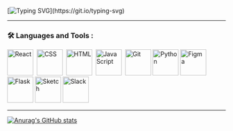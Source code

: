 [![Typing SVG](https://readme-typing-svg.demolab.com?font=Fira+Code&pause=1000&color=3A78F7&background=DF82FF00&width=435&lines=Experienced+Front-developer;with+extensive+knowledge+of;Html%2C+Css%2C+Javascript+and+React.)](https://git.io/typing-svg)

<!--
**Emeka1993/Emeka1993** is a ✨ _special_ ✨ repository because its `README.md` (this file) appears on your GitHub profile.

Here are some ideas to get you started:

- 🔭 I’m currently working on ...
- 🌱 I’m currently learning ...
- 👯 I’m looking to collaborate on ...
- 🤔 I’m looking for help with ...
- 💬 Ask me about ...
- 📫 How to reach me: ...
- 😄 Pronouns: ...
- ⚡ Fun fact: ...
--> 





---

### :hammer_and_wrench: Languages and Tools :

<div>
  <img src="https://img.shields.io/badge/React-%2361DAFB.svg?style=for-the-badge&logo=react&logoColor=white" title="React" alt="React" width="60" height="60"/>&nbsp;
  <img src="https://img.shields.io/badge/CSS3-%231572B6.svg?style=for-the-badge&logo=css3&logoColor=white" title="CSS3" alt="CSS" width="60" height="60"/>&nbsp;
  <img src="https://img.shields.io/badge/HTML5-%23E34F26.svg?style=for-the-badge&logo=html5&logoColor=white" title="HTML5" alt="HTML" width="60" height="60"/>&nbsp;
  <img src="https://img.shields.io/badge/JavaScript-%23F7DF1E.svg?style=for-the-badge&logo=javascript&logoColor=black" title="JavaScript" alt="JavaScript" width="60" height="60"/>&nbsp;
  <img src="https://img.shields.io/badge/Git-%23F05032.svg?style=for-the-badge&logo=git&logoColor=white" title="Git" alt="Git" width="60" height="60"/>
  <img src="https://img.shields.io/badge/Python-%233776AB.svg?style=for-the-badge&logo=python&logoColor=white" title="Python" alt="Python" width="60" height="60"/> 
  <img src="https://img.shields.io/badge/Figma-%23F24E1E.svg?style=for-the-badge&logo=figma&logoColor=white" title="Figma" alt="Figma" width="60" height="60"/>
  <img src="https://img.shields.io/badge/Flask-%23000.svg?style=for-the-badge&logo=flask&logoColor=white" title="Flask" alt="Flask" width="60" height="60"/>
  <img src="https://img.shields.io/badge/Sketch-%23F7B500.svg?style=for-the-badge&logo=sketch&logoColor=black" title="Sketch" alt="Sketch" width="60" height="60"/>
  <img src="https://img.shields.io/badge/Slack-%234A154B.svg?style=for-the-badge&logo=slack&logoColor=white" title="Slack" alt="Slack" width="60" height="60"/>
</div>


---




[![Anurag's GitHub stats](https://github-readme-stats.vercel.app/api?username=emeka1993&hide=stars&show_icons=true&theme=highcontrast)](https://github.com/emeka1993/github-readme-stats-)











   


